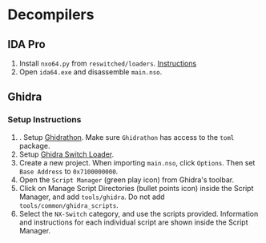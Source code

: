 # Decompilers

## IDA Pro

1. Install `nxo64.py` from `reswitched/loaders`.  [Instructions](https://github.com/reswitched/loaders?tab=readme-ov-file#installation)
2. Open `ida64.exe` and disassemble `main.nso`.

## Ghidra

### Setup Instructions

1. . Setup [Ghidrathon](https://github.com/mandiant/Ghidrathon). Make sure `Ghidrathon` has access to the `toml` package.
2. Setup [Ghidra Switch Loader](https://github.com/Adubbz/Ghidra-Switch-Loader).
3. Create a new project. When importing `main.nso`, click `Options`. Then set `Base Address` to `0x7100000000`.
4. Open the `Script Manager` (green play icon) from Ghidra's toolbar.
5. Click on Manage Script Directories (bullet points icon) inside the Script Manager, and add `tools/ghidra`. Do not add `tools/common/ghidra_scripts`.
6. Select the `NX-Switch` category, and use the scripts provided. Information and instructions for each individual script are shown inside the Script Manager.
